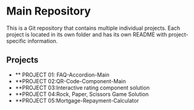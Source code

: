 # Main Repository

This is a Git repository that contains multiple individual projects. Each project is located in its own folder and has its own README with project-specific information.

## Projects

- ** PROJECT 01: FAQ-Accordion-Main
- **PROJECT 02:QR-Code-Component-Main
- **PROJECT 03:Interactive rating component solution
- **PROJECT 04:Rock, Paper, Scissors Game Solution
- **PROJECT 05:Mortgage-Repayment-Calculator
